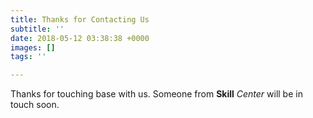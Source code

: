 ```yaml
---
title: Thanks for Contacting Us
subtitle: ''
date: 2018-05-12 03:38:38 +0000
images: []
tags: ''

---
```

Thanks for touching base with us. Someone from **Skill** _Center_ will be in touch soon.